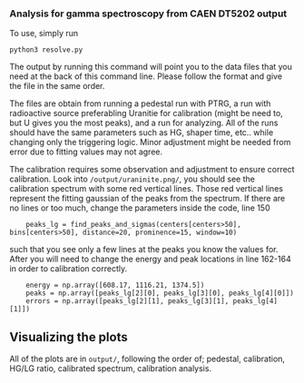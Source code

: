 ### Analysis for gamma spectroscopy from CAEN DT5202 output
To use, simply run

``` python3 resolve.py ```

The output by running this command will point you to the data files that you need at the back of this command line. Please follow the format and give the file in the same order.

The files are obtain from running a pedestal run with PTRG, a run with radioactive source preferabling Uranitie for calibration (might be need to, but U gives you the most peaks), and a run for analyzing. All of the runs should have the same parameters such as HG, shaper time, etc.. while changing only the triggering logic. Minor adjustment might be needed from error due to fitting values may not agree. 

The calibration requires some observation and adjustment to ensure correct calibration. Look into `/output/uraninite.png/`, you should see the calibration spectrum with some red vertical lines. Those red vertical lines represent the fitting gaussian of the peaks from the spectrum. If there are no lines or too much, change the parameters inside the code, line 150

```
    peaks_lg = find_peaks_and_sigmas(centers[centers>50], bins[centers>50], distance=20, prominence=15, window=10)
``` 

such that you see only a few lines at the peaks you know the values for. After you will need to change the energy and peak locations in line 162-164 in order to calibration correctly.

```
    energy = np.array([608.17, 1116.21, 1374.5])
    peaks = np.array([peaks_lg[2][0], peaks_lg[3][0], peaks_lg[4][0]])
    errors = np.array([peaks_lg[2][1], peaks_lg[3][1], peaks_lg[4][1]])
```


## Visualizing the plots

All of the plots are in `output/`, following the order of; pedestal, calibration, HG/LG ratio, calibrated spectrum, calibration analysis.

